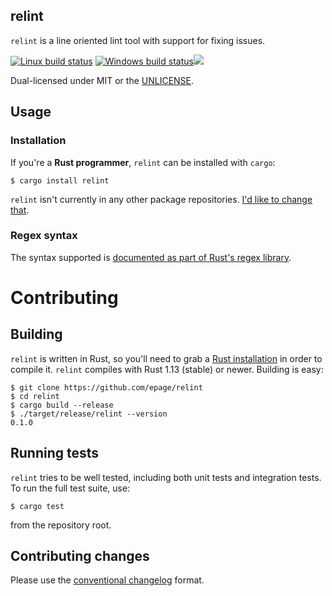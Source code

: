 relint
------------
`relint` is a line oriented lint tool with support for fixing issues.

[![Linux build status](https://travis-ci.org/epage/relint.svg?branch=master)](https://travis-ci.org/epage/relint) [![Windows build status](https://ci.appveyor.com/api/projects/status/e0uku9mx912s8962/branch/master?svg=true)](https://ci.appveyor.com/project/epage/relint/branch/master)[![](https://tokei.rs/b1/github/epage/relint)](https://github.com/epage/relint)

Dual-licensed under MIT or the [UNLICENSE](http://unlicense.org).

## Usage

### Installation

If you're a **Rust programmer**, `relint` can be installed with `cargo`:

```
$ cargo install relint
```

`relint` isn't currently in any other package repositories.
[I'd like to change that](https://github.com/epage/relint/issues/1).

### Regex syntax

The syntax supported is
[documented as part of Rust's regex library](https://doc.rust-lang.org/regex/regex/index.html#syntax).

# Contributing

## Building

`relint` is written in Rust, so you'll need to grab a
[Rust installation](https://www.rust-lang.org/) in order to compile it.
`relint` compiles with Rust 1.13 (stable) or newer. Building is easy:

```
$ git clone https://github.com/epage/relint
$ cd relint
$ cargo build --release
$ ./target/release/relint --version
0.1.0
```

## Running tests

`relint` tries to be well tested, including both unit tests and integration
tests. To run the full test suite, use:

```
$ cargo test
```

from the repository root.

## Contributing changes

Please use the [conventional changelog](https://github.com/conventional-changelog/conventional-changelog/blob/4bf7d8df29f7be29552b82ec2b7112fad0c39a3e/conventions/angular.md) format.
